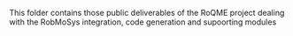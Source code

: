 This folder contains those public deliverables of the RoQME project dealing with the RobMoSys integration, code generation and supoorting modules
